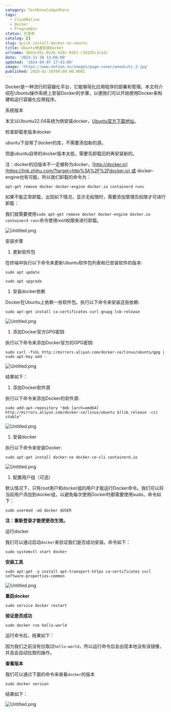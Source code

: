 ```yaml
---
category: TechKnowledgeShare
tags:
  - CloudNative
  - Docker
  - ProgramEnv
status: 已发布
catalog: []
slug: quick-install-docker-on-ubuntu
title: Ubuntu快速安装Docker
urlname: 3bd3cd5c-012b-418c-93b1-c3d325c3ca3c
date: '2023-11-18 13:06:00'
updated: '2024-09-07 17:43:00'
image: 'https://www.notion.so/images/page-cover/woodcuts_3.jpg'
published: 2020-01-18T08:00:00.000Z
---
```


Docker是一种流行的容器化平台，它能够简化应用程序的部署和管理。本文将介绍在Ubuntu操作系统上安装Docker的步骤，以便我们可以开始使用Docker来构建和运行容器化应用程序。


系统版本


本文以Ubuntu22.04系统为例安装docker，[Ubuntu官方下载地址](https://link.zhihu.com/?target=https%3A%2F%2Fubuntu.com%2Fdownload)。


检查卸载老版本docker


ubuntu下自带了docker的库，不需要添加新的源。


但是ubuntu自带的docker版本太低，需要先卸载旧的再安装新的。


注：docker的旧版本不一定被称为docker，[http://docker.io](https://link.zhihu.com/?target=http%3A%2F%2Fdocker.io) 或 docker-engine也有可能，所以我们卸载的命令为：


`apt-get remove docker docker-engine docker.io containerd runc`


如果不能正常卸载，出现如下情况，显示无权限时，需要添加管理员权限才可进行卸载：


我们就需要使用`sudo apt-get remove docker docker-engine docker.io containerd runc`命令使用root权限来进行卸载。


![Untitled.png](https://prod-files-secure.s3.us-west-2.amazonaws.com/5d24fe63-e567-4804-86f9-9fdc62e13082/39952d0f-7851-4550-b715-72a33876c773/Untitled.png?X-Amz-Algorithm=AWS4-HMAC-SHA256&X-Amz-Content-Sha256=UNSIGNED-PAYLOAD&X-Amz-Credential=ASIAZI2LB4667E32VAGL%2F20250307%2Fus-west-2%2Fs3%2Faws4_request&X-Amz-Date=20250307T213330Z&X-Amz-Expires=3600&X-Amz-Security-Token=IQoJb3JpZ2luX2VjEAUaCXVzLXdlc3QtMiJIMEYCIQD%2B8WfMqv%2B0b3SxyI8nI4iu9KOG30HdbnXGZC%2FdLTCkGQIhANGg9%2BZExATznGlBOuqbaGjjF%2BJs0X7vrAYQF4rk1XBsKv8DCE4QABoMNjM3NDIzMTgzODA1IgyXNbbtSqWQ2pvjzhoq3APkXsJVgAyDrbWvS4%2BYquJEsfLdixbsxZbMVhrBu5JtiRl%2FHKijULJk456U0AdCx%2FWwvHkleu1zq5M2au%2FQj3FTvjsBaNaHDnAJo0nvgHDiyJQOePNzKuzC%2FLFbZHuCjPtyJFzkw9jzpv%2BDdtMTRzot9fAi7kG1hXCWwAZxWcsVKFJMrpU6WJCVB4jXeUctELY4GUfS8LEPjCO%2FNcSmqJlHderTImZ68MXwqLnvZCuhD%2F781TtbaZnwSSmXgRZGAusansY0egiGqUqKl3GRdP52y9CxoB0ixuinsbRj%2F0xjYkPLU26ESWbf%2BxpVKKMXe6gOV%2BfU0jyz46w3xvgqlOv3Zf9IldYg38AJDRiZxrqm8N1uDqnalJpDQYVRrO6yDDMpRiSxZljBidLPumBjGxkM8Ujqb%2FrzmSa8jQoS9ZiKu6wOCmKhuqwtUX8BqejuPPQOUUdAnzf6q2wH9pDM1qHXL3IZfj9EnVKLLKeQkPEThGxCRjXtD3REcS%2FefiOGtDJ7Gk9eLHi4Ijvi8QKtFoR2NAV2xnDXnU3FziUDeN8kcbZXN7pUW3ACryA7O80LoOBkp%2FJWtf%2FZNbOsNMHhNOIk9aSLIl2hu78uvBV39vRb%2BkSkmvqlNEE7XpZsUDCiva2%2BBjqkAa7FjdlKu0hLUEfJxgHcv%2BtR2xRXZr23BgFKMPt53F3HlI%2BneksXYfA5LLo51LZfoHsfHmgxK2tdE8vT8bn%2F2uCLWPDkZaM5JAZFnD5T%2Binhdg7BQEjy3wq0C1%2B5%2BHRQk2YkLij7FFYvr1JzQx7PdnnrLTB3jBGv8p%2Bzp03LwIrNfdZ1ZbcV7BU4sFbdcm8HP4N%2FgyRDFYkGSJUMYBFtL2td2t8L&X-Amz-Signature=82c57c13544a011145832884b0e507050fcc76c76d24a59ffcc090c1b1fe1c24&X-Amz-SignedHeaders=host&x-id=GetObject)


安装步骤

1. 更新软件包

在终端中执行以下命令来更新Ubuntu软件包列表和已安装软件的版本:


`sudo apt update`


`sudo apt upgrade`

1. 安装docker依赖

Docker在Ubuntu上依赖一些软件包。执行以下命令来安装这些依赖:


`sudo apt-get install ca-certificates curl gnupg lsb-release`


![Untitled.png](https://prod-files-secure.s3.us-west-2.amazonaws.com/5d24fe63-e567-4804-86f9-9fdc62e13082/b5a549a8-6621-4824-a151-93e8b0592f14/Untitled.png?X-Amz-Algorithm=AWS4-HMAC-SHA256&X-Amz-Content-Sha256=UNSIGNED-PAYLOAD&X-Amz-Credential=ASIAZI2LB4667E32VAGL%2F20250307%2Fus-west-2%2Fs3%2Faws4_request&X-Amz-Date=20250307T213330Z&X-Amz-Expires=3600&X-Amz-Security-Token=IQoJb3JpZ2luX2VjEAUaCXVzLXdlc3QtMiJIMEYCIQD%2B8WfMqv%2B0b3SxyI8nI4iu9KOG30HdbnXGZC%2FdLTCkGQIhANGg9%2BZExATznGlBOuqbaGjjF%2BJs0X7vrAYQF4rk1XBsKv8DCE4QABoMNjM3NDIzMTgzODA1IgyXNbbtSqWQ2pvjzhoq3APkXsJVgAyDrbWvS4%2BYquJEsfLdixbsxZbMVhrBu5JtiRl%2FHKijULJk456U0AdCx%2FWwvHkleu1zq5M2au%2FQj3FTvjsBaNaHDnAJo0nvgHDiyJQOePNzKuzC%2FLFbZHuCjPtyJFzkw9jzpv%2BDdtMTRzot9fAi7kG1hXCWwAZxWcsVKFJMrpU6WJCVB4jXeUctELY4GUfS8LEPjCO%2FNcSmqJlHderTImZ68MXwqLnvZCuhD%2F781TtbaZnwSSmXgRZGAusansY0egiGqUqKl3GRdP52y9CxoB0ixuinsbRj%2F0xjYkPLU26ESWbf%2BxpVKKMXe6gOV%2BfU0jyz46w3xvgqlOv3Zf9IldYg38AJDRiZxrqm8N1uDqnalJpDQYVRrO6yDDMpRiSxZljBidLPumBjGxkM8Ujqb%2FrzmSa8jQoS9ZiKu6wOCmKhuqwtUX8BqejuPPQOUUdAnzf6q2wH9pDM1qHXL3IZfj9EnVKLLKeQkPEThGxCRjXtD3REcS%2FefiOGtDJ7Gk9eLHi4Ijvi8QKtFoR2NAV2xnDXnU3FziUDeN8kcbZXN7pUW3ACryA7O80LoOBkp%2FJWtf%2FZNbOsNMHhNOIk9aSLIl2hu78uvBV39vRb%2BkSkmvqlNEE7XpZsUDCiva2%2BBjqkAa7FjdlKu0hLUEfJxgHcv%2BtR2xRXZr23BgFKMPt53F3HlI%2BneksXYfA5LLo51LZfoHsfHmgxK2tdE8vT8bn%2F2uCLWPDkZaM5JAZFnD5T%2Binhdg7BQEjy3wq0C1%2B5%2BHRQk2YkLij7FFYvr1JzQx7PdnnrLTB3jBGv8p%2Bzp03LwIrNfdZ1ZbcV7BU4sFbdcm8HP4N%2FgyRDFYkGSJUMYBFtL2td2t8L&X-Amz-Signature=796643bf2f1957604ff8ec39a89e53f15a45bee40a95ff572a5d9f6ead4b75d3&X-Amz-SignedHeaders=host&x-id=GetObject)

1. 添加Docker官方GPG密钥

执行以下命令来添加Docker官方的GPG密钥:


`sudo curl -fsSL http://mirrors.aliyun.com/docker-ce/linux/ubuntu/gpg | sudo apt-key add -`


![Untitled.png](https://prod-files-secure.s3.us-west-2.amazonaws.com/5d24fe63-e567-4804-86f9-9fdc62e13082/98014b5e-f5b7-4b16-804e-ab6917971bd3/Untitled.png?X-Amz-Algorithm=AWS4-HMAC-SHA256&X-Amz-Content-Sha256=UNSIGNED-PAYLOAD&X-Amz-Credential=ASIAZI2LB4667E32VAGL%2F20250307%2Fus-west-2%2Fs3%2Faws4_request&X-Amz-Date=20250307T213330Z&X-Amz-Expires=3600&X-Amz-Security-Token=IQoJb3JpZ2luX2VjEAUaCXVzLXdlc3QtMiJIMEYCIQD%2B8WfMqv%2B0b3SxyI8nI4iu9KOG30HdbnXGZC%2FdLTCkGQIhANGg9%2BZExATznGlBOuqbaGjjF%2BJs0X7vrAYQF4rk1XBsKv8DCE4QABoMNjM3NDIzMTgzODA1IgyXNbbtSqWQ2pvjzhoq3APkXsJVgAyDrbWvS4%2BYquJEsfLdixbsxZbMVhrBu5JtiRl%2FHKijULJk456U0AdCx%2FWwvHkleu1zq5M2au%2FQj3FTvjsBaNaHDnAJo0nvgHDiyJQOePNzKuzC%2FLFbZHuCjPtyJFzkw9jzpv%2BDdtMTRzot9fAi7kG1hXCWwAZxWcsVKFJMrpU6WJCVB4jXeUctELY4GUfS8LEPjCO%2FNcSmqJlHderTImZ68MXwqLnvZCuhD%2F781TtbaZnwSSmXgRZGAusansY0egiGqUqKl3GRdP52y9CxoB0ixuinsbRj%2F0xjYkPLU26ESWbf%2BxpVKKMXe6gOV%2BfU0jyz46w3xvgqlOv3Zf9IldYg38AJDRiZxrqm8N1uDqnalJpDQYVRrO6yDDMpRiSxZljBidLPumBjGxkM8Ujqb%2FrzmSa8jQoS9ZiKu6wOCmKhuqwtUX8BqejuPPQOUUdAnzf6q2wH9pDM1qHXL3IZfj9EnVKLLKeQkPEThGxCRjXtD3REcS%2FefiOGtDJ7Gk9eLHi4Ijvi8QKtFoR2NAV2xnDXnU3FziUDeN8kcbZXN7pUW3ACryA7O80LoOBkp%2FJWtf%2FZNbOsNMHhNOIk9aSLIl2hu78uvBV39vRb%2BkSkmvqlNEE7XpZsUDCiva2%2BBjqkAa7FjdlKu0hLUEfJxgHcv%2BtR2xRXZr23BgFKMPt53F3HlI%2BneksXYfA5LLo51LZfoHsfHmgxK2tdE8vT8bn%2F2uCLWPDkZaM5JAZFnD5T%2Binhdg7BQEjy3wq0C1%2B5%2BHRQk2YkLij7FFYvr1JzQx7PdnnrLTB3jBGv8p%2Bzp03LwIrNfdZ1ZbcV7BU4sFbdcm8HP4N%2FgyRDFYkGSJUMYBFtL2td2t8L&X-Amz-Signature=1a1086e6be1fe483bd1c35fd4e59c6fb4d06e82598a898ff3777055cb9fdcab2&X-Amz-SignedHeaders=host&x-id=GetObject)


结果如下：

1. 添加Docker软件源

执行以下命令来添加Docker的软件源:


`sudo add-apt-repository "deb [arch=amd64] http://mirrors.aliyun.com/docker-ce/linux/ubuntu $(lsb_release -cs) stable"`


![Untitled.png](https://prod-files-secure.s3.us-west-2.amazonaws.com/5d24fe63-e567-4804-86f9-9fdc62e13082/7fc5bdbe-9d4c-48b8-ba03-3309380f47ba/Untitled.png?X-Amz-Algorithm=AWS4-HMAC-SHA256&X-Amz-Content-Sha256=UNSIGNED-PAYLOAD&X-Amz-Credential=ASIAZI2LB4667E32VAGL%2F20250307%2Fus-west-2%2Fs3%2Faws4_request&X-Amz-Date=20250307T213330Z&X-Amz-Expires=3600&X-Amz-Security-Token=IQoJb3JpZ2luX2VjEAUaCXVzLXdlc3QtMiJIMEYCIQD%2B8WfMqv%2B0b3SxyI8nI4iu9KOG30HdbnXGZC%2FdLTCkGQIhANGg9%2BZExATznGlBOuqbaGjjF%2BJs0X7vrAYQF4rk1XBsKv8DCE4QABoMNjM3NDIzMTgzODA1IgyXNbbtSqWQ2pvjzhoq3APkXsJVgAyDrbWvS4%2BYquJEsfLdixbsxZbMVhrBu5JtiRl%2FHKijULJk456U0AdCx%2FWwvHkleu1zq5M2au%2FQj3FTvjsBaNaHDnAJo0nvgHDiyJQOePNzKuzC%2FLFbZHuCjPtyJFzkw9jzpv%2BDdtMTRzot9fAi7kG1hXCWwAZxWcsVKFJMrpU6WJCVB4jXeUctELY4GUfS8LEPjCO%2FNcSmqJlHderTImZ68MXwqLnvZCuhD%2F781TtbaZnwSSmXgRZGAusansY0egiGqUqKl3GRdP52y9CxoB0ixuinsbRj%2F0xjYkPLU26ESWbf%2BxpVKKMXe6gOV%2BfU0jyz46w3xvgqlOv3Zf9IldYg38AJDRiZxrqm8N1uDqnalJpDQYVRrO6yDDMpRiSxZljBidLPumBjGxkM8Ujqb%2FrzmSa8jQoS9ZiKu6wOCmKhuqwtUX8BqejuPPQOUUdAnzf6q2wH9pDM1qHXL3IZfj9EnVKLLKeQkPEThGxCRjXtD3REcS%2FefiOGtDJ7Gk9eLHi4Ijvi8QKtFoR2NAV2xnDXnU3FziUDeN8kcbZXN7pUW3ACryA7O80LoOBkp%2FJWtf%2FZNbOsNMHhNOIk9aSLIl2hu78uvBV39vRb%2BkSkmvqlNEE7XpZsUDCiva2%2BBjqkAa7FjdlKu0hLUEfJxgHcv%2BtR2xRXZr23BgFKMPt53F3HlI%2BneksXYfA5LLo51LZfoHsfHmgxK2tdE8vT8bn%2F2uCLWPDkZaM5JAZFnD5T%2Binhdg7BQEjy3wq0C1%2B5%2BHRQk2YkLij7FFYvr1JzQx7PdnnrLTB3jBGv8p%2Bzp03LwIrNfdZ1ZbcV7BU4sFbdcm8HP4N%2FgyRDFYkGSJUMYBFtL2td2t8L&X-Amz-Signature=da94f43b12a2f88cdd783b3236225f1f2b380e2fadfbb26370e12aed30abcad3&X-Amz-SignedHeaders=host&x-id=GetObject)

1. 安装docker

执行以下命令来安装Docker:


`sudo apt-get install docker-ce docker-ce-cli containerd.io`


![Untitled.png](https://prod-files-secure.s3.us-west-2.amazonaws.com/5d24fe63-e567-4804-86f9-9fdc62e13082/d5ede442-ffc5-49c3-a76a-76559a797244/Untitled.png?X-Amz-Algorithm=AWS4-HMAC-SHA256&X-Amz-Content-Sha256=UNSIGNED-PAYLOAD&X-Amz-Credential=ASIAZI2LB4667E32VAGL%2F20250307%2Fus-west-2%2Fs3%2Faws4_request&X-Amz-Date=20250307T213330Z&X-Amz-Expires=3600&X-Amz-Security-Token=IQoJb3JpZ2luX2VjEAUaCXVzLXdlc3QtMiJIMEYCIQD%2B8WfMqv%2B0b3SxyI8nI4iu9KOG30HdbnXGZC%2FdLTCkGQIhANGg9%2BZExATznGlBOuqbaGjjF%2BJs0X7vrAYQF4rk1XBsKv8DCE4QABoMNjM3NDIzMTgzODA1IgyXNbbtSqWQ2pvjzhoq3APkXsJVgAyDrbWvS4%2BYquJEsfLdixbsxZbMVhrBu5JtiRl%2FHKijULJk456U0AdCx%2FWwvHkleu1zq5M2au%2FQj3FTvjsBaNaHDnAJo0nvgHDiyJQOePNzKuzC%2FLFbZHuCjPtyJFzkw9jzpv%2BDdtMTRzot9fAi7kG1hXCWwAZxWcsVKFJMrpU6WJCVB4jXeUctELY4GUfS8LEPjCO%2FNcSmqJlHderTImZ68MXwqLnvZCuhD%2F781TtbaZnwSSmXgRZGAusansY0egiGqUqKl3GRdP52y9CxoB0ixuinsbRj%2F0xjYkPLU26ESWbf%2BxpVKKMXe6gOV%2BfU0jyz46w3xvgqlOv3Zf9IldYg38AJDRiZxrqm8N1uDqnalJpDQYVRrO6yDDMpRiSxZljBidLPumBjGxkM8Ujqb%2FrzmSa8jQoS9ZiKu6wOCmKhuqwtUX8BqejuPPQOUUdAnzf6q2wH9pDM1qHXL3IZfj9EnVKLLKeQkPEThGxCRjXtD3REcS%2FefiOGtDJ7Gk9eLHi4Ijvi8QKtFoR2NAV2xnDXnU3FziUDeN8kcbZXN7pUW3ACryA7O80LoOBkp%2FJWtf%2FZNbOsNMHhNOIk9aSLIl2hu78uvBV39vRb%2BkSkmvqlNEE7XpZsUDCiva2%2BBjqkAa7FjdlKu0hLUEfJxgHcv%2BtR2xRXZr23BgFKMPt53F3HlI%2BneksXYfA5LLo51LZfoHsfHmgxK2tdE8vT8bn%2F2uCLWPDkZaM5JAZFnD5T%2Binhdg7BQEjy3wq0C1%2B5%2BHRQk2YkLij7FFYvr1JzQx7PdnnrLTB3jBGv8p%2Bzp03LwIrNfdZ1ZbcV7BU4sFbdcm8HP4N%2FgyRDFYkGSJUMYBFtL2td2t8L&X-Amz-Signature=28a460a86aebda0a8e8f3718051e2f2200a86d7a3c77d116cb6dfbfff6ad6d74&X-Amz-SignedHeaders=host&x-id=GetObject)

1. 配置用户组（可选）

默认情况下，只有root用户和docker组的用户才能运行Docker命令。我们可以将当前用户添加到docker组，以避免每次使用Docker时都需要使用sudo。命令如下：


`sudo usermod -aG docker $USER`


**注：重新登录才能使更改生效。**


运行docker


我们可以通过启动`docker`来验证我们是否成功安装。命令如下：


`sudo systemctl start docker`


**安装工具**


`sudo apt-get -y install apt-transport-https ca-certificates curl software-properties-common`


![Untitled.png](https://prod-files-secure.s3.us-west-2.amazonaws.com/5d24fe63-e567-4804-86f9-9fdc62e13082/0c3615c1-94db-46f5-9743-68bb221a9964/Untitled.png?X-Amz-Algorithm=AWS4-HMAC-SHA256&X-Amz-Content-Sha256=UNSIGNED-PAYLOAD&X-Amz-Credential=ASIAZI2LB4667E32VAGL%2F20250307%2Fus-west-2%2Fs3%2Faws4_request&X-Amz-Date=20250307T213330Z&X-Amz-Expires=3600&X-Amz-Security-Token=IQoJb3JpZ2luX2VjEAUaCXVzLXdlc3QtMiJIMEYCIQD%2B8WfMqv%2B0b3SxyI8nI4iu9KOG30HdbnXGZC%2FdLTCkGQIhANGg9%2BZExATznGlBOuqbaGjjF%2BJs0X7vrAYQF4rk1XBsKv8DCE4QABoMNjM3NDIzMTgzODA1IgyXNbbtSqWQ2pvjzhoq3APkXsJVgAyDrbWvS4%2BYquJEsfLdixbsxZbMVhrBu5JtiRl%2FHKijULJk456U0AdCx%2FWwvHkleu1zq5M2au%2FQj3FTvjsBaNaHDnAJo0nvgHDiyJQOePNzKuzC%2FLFbZHuCjPtyJFzkw9jzpv%2BDdtMTRzot9fAi7kG1hXCWwAZxWcsVKFJMrpU6WJCVB4jXeUctELY4GUfS8LEPjCO%2FNcSmqJlHderTImZ68MXwqLnvZCuhD%2F781TtbaZnwSSmXgRZGAusansY0egiGqUqKl3GRdP52y9CxoB0ixuinsbRj%2F0xjYkPLU26ESWbf%2BxpVKKMXe6gOV%2BfU0jyz46w3xvgqlOv3Zf9IldYg38AJDRiZxrqm8N1uDqnalJpDQYVRrO6yDDMpRiSxZljBidLPumBjGxkM8Ujqb%2FrzmSa8jQoS9ZiKu6wOCmKhuqwtUX8BqejuPPQOUUdAnzf6q2wH9pDM1qHXL3IZfj9EnVKLLKeQkPEThGxCRjXtD3REcS%2FefiOGtDJ7Gk9eLHi4Ijvi8QKtFoR2NAV2xnDXnU3FziUDeN8kcbZXN7pUW3ACryA7O80LoOBkp%2FJWtf%2FZNbOsNMHhNOIk9aSLIl2hu78uvBV39vRb%2BkSkmvqlNEE7XpZsUDCiva2%2BBjqkAa7FjdlKu0hLUEfJxgHcv%2BtR2xRXZr23BgFKMPt53F3HlI%2BneksXYfA5LLo51LZfoHsfHmgxK2tdE8vT8bn%2F2uCLWPDkZaM5JAZFnD5T%2Binhdg7BQEjy3wq0C1%2B5%2BHRQk2YkLij7FFYvr1JzQx7PdnnrLTB3jBGv8p%2Bzp03LwIrNfdZ1ZbcV7BU4sFbdcm8HP4N%2FgyRDFYkGSJUMYBFtL2td2t8L&X-Amz-Signature=de6e7f11292e1509b576bc363876c3cab2538aa9783c2f91f07255b2aafd5517&X-Amz-SignedHeaders=host&x-id=GetObject)


**重启docker**


`sudo service docker restart`


**验证是否成功**


`sudo docker run hello-world`


运行命令后，结果如下：


因为我们之前没有拉取过`hello-world`，所以运行命令后会出现本地没有该镜像，并且会自动拉取的操作。


**查看版本**


我们可以通过下面的命令来查看`docker`的版本


`sudo docker version`


结果如下：


![Untitled.png](https://prod-files-secure.s3.us-west-2.amazonaws.com/5d24fe63-e567-4804-86f9-9fdc62e13082/efdb509a-3c1e-41a3-91ee-a1bd88793688/Untitled.png?X-Amz-Algorithm=AWS4-HMAC-SHA256&X-Amz-Content-Sha256=UNSIGNED-PAYLOAD&X-Amz-Credential=ASIAZI2LB4667E32VAGL%2F20250307%2Fus-west-2%2Fs3%2Faws4_request&X-Amz-Date=20250307T213330Z&X-Amz-Expires=3600&X-Amz-Security-Token=IQoJb3JpZ2luX2VjEAUaCXVzLXdlc3QtMiJIMEYCIQD%2B8WfMqv%2B0b3SxyI8nI4iu9KOG30HdbnXGZC%2FdLTCkGQIhANGg9%2BZExATznGlBOuqbaGjjF%2BJs0X7vrAYQF4rk1XBsKv8DCE4QABoMNjM3NDIzMTgzODA1IgyXNbbtSqWQ2pvjzhoq3APkXsJVgAyDrbWvS4%2BYquJEsfLdixbsxZbMVhrBu5JtiRl%2FHKijULJk456U0AdCx%2FWwvHkleu1zq5M2au%2FQj3FTvjsBaNaHDnAJo0nvgHDiyJQOePNzKuzC%2FLFbZHuCjPtyJFzkw9jzpv%2BDdtMTRzot9fAi7kG1hXCWwAZxWcsVKFJMrpU6WJCVB4jXeUctELY4GUfS8LEPjCO%2FNcSmqJlHderTImZ68MXwqLnvZCuhD%2F781TtbaZnwSSmXgRZGAusansY0egiGqUqKl3GRdP52y9CxoB0ixuinsbRj%2F0xjYkPLU26ESWbf%2BxpVKKMXe6gOV%2BfU0jyz46w3xvgqlOv3Zf9IldYg38AJDRiZxrqm8N1uDqnalJpDQYVRrO6yDDMpRiSxZljBidLPumBjGxkM8Ujqb%2FrzmSa8jQoS9ZiKu6wOCmKhuqwtUX8BqejuPPQOUUdAnzf6q2wH9pDM1qHXL3IZfj9EnVKLLKeQkPEThGxCRjXtD3REcS%2FefiOGtDJ7Gk9eLHi4Ijvi8QKtFoR2NAV2xnDXnU3FziUDeN8kcbZXN7pUW3ACryA7O80LoOBkp%2FJWtf%2FZNbOsNMHhNOIk9aSLIl2hu78uvBV39vRb%2BkSkmvqlNEE7XpZsUDCiva2%2BBjqkAa7FjdlKu0hLUEfJxgHcv%2BtR2xRXZr23BgFKMPt53F3HlI%2BneksXYfA5LLo51LZfoHsfHmgxK2tdE8vT8bn%2F2uCLWPDkZaM5JAZFnD5T%2Binhdg7BQEjy3wq0C1%2B5%2BHRQk2YkLij7FFYvr1JzQx7PdnnrLTB3jBGv8p%2Bzp03LwIrNfdZ1ZbcV7BU4sFbdcm8HP4N%2FgyRDFYkGSJUMYBFtL2td2t8L&X-Amz-Signature=a87ec759861e3ece1cb70e6c108518e13673783eed642c9c75d967db45e58ab7&X-Amz-SignedHeaders=host&x-id=GetObject)

